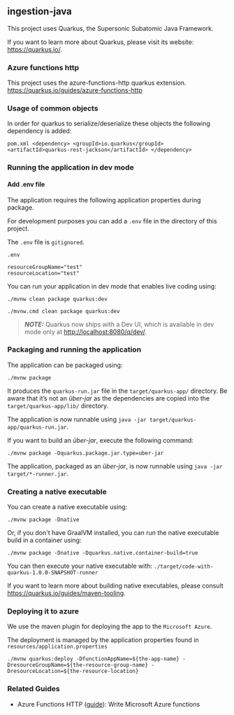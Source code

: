 ## ingestion-java

This project uses Quarkus, the Supersonic Subatomic Java Framework.

If you want to learn more about Quarkus, please visit its website: <https://quarkus.io/>.

### Azure functions http

This project uses the azure-functions-http quarkus extension. <https://quarkus.io/guides/azure-functions-http>

### Usage of common objects

In order for quarkus to serialize/deserialize these objects the following dependency is added:

`pom.xml
    <dependency>
        <groupId>io.quarkus</groupId>
        <artifactId>quarkus-rest-jackson</artifactId>
    </dependency>
`

### Running the application in dev mode

#### Add .env file

The application requires the following application properties during package.

For development purposes you can add a `.env` file in the directory of this project.

The `.env` file is `gitignored`.

`.env`

```
resourceGroupName="test"
resourceLocation="test"
```

You can run your application in dev mode that enables live coding using:

```shell script (linux-macos)
./mvnw clean package quarkus:dev
```

```shell script (Windows)
./mvnw.cmd clean package quarkus:dev
```

> **_NOTE:_**  Quarkus now ships with a Dev UI, which is available in dev mode only at <http://localhost:8080/q/dev/>.

### Packaging and running the application

The application can be packaged using:

```shell script
./mvnw package
```

It produces the `quarkus-run.jar` file in the `target/quarkus-app/` directory.
Be aware that it’s not an _über-jar_ as the dependencies are copied into the `target/quarkus-app/lib/` directory.

The application is now runnable using `java -jar target/quarkus-app/quarkus-run.jar`.

If you want to build an _über-jar_, execute the following command:

```shell script
./mvnw package -Dquarkus.package.jar.type=uber-jar
```

The application, packaged as an _über-jar_, is now runnable using `java -jar target/*-runner.jar`.

### Creating a native executable

You can create a native executable using:

```shell script
./mvnw package -Dnative
```

Or, if you don't have GraalVM installed, you can run the native executable build in a container using:

```shell script
./mvnw package -Dnative -Dquarkus.native.container-build=true
```

You can then execute your native executable with: `./target/code-with-quarkus-1.0.0-SNAPSHOT-runner`

If you want to learn more about building native executables, please consult <https://quarkus.io/guides/maven-tooling>.

### Deploying it to azure

We use the maven plugin for deploying the app to the `Microsoft Azure`.

The deployment is managed by the application properties found in `resources/application.properties`

```shell script
./mvnw quarkus:deploy -DfunctionAppName=${the-app-name} -DresourceGroupName=${the-resource-group-name} -DresourceLocation=${the-resource-location}
```

### Related Guides

- Azure Functions HTTP ([guide](https://quarkus.io/guides/azure-functions-http)): Write Microsoft Azure functions
